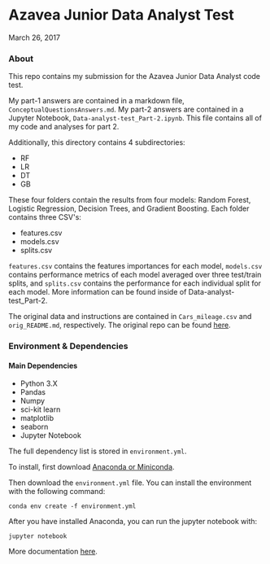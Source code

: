 # Azavea Junior Data Analyst Test

March 26, 2017

### About
This repo contains my submission for the Azavea Junior Data Analyst code test.

My part-1 answers are contained in a markdown file, `ConceptualQuestionsAnswers.md`. My part-2 answers are contained in a Jupyter Notebook, `Data-analyst-test_Part-2.ipynb`. This file contains all of my code and analyses for part 2.

Additionally, this directory contains 4 subdirectories:
- RF
- LR
- DT
- GB

These four folders contain the results from four models: Random Forest, Logistic Regression, Decision Trees, and Gradient Boosting. Each folder contains three CSV's:
- features.csv
- models.csv
- splits.csv

 `features.csv` contains the features importances for each model, `models.csv` contains performance metrics of each model averaged over three test/train splits, and `splits.csv` contains the performance for each individual split for each model. More information can be found inside of Data-analyst-test_Part-2.

The original data and instructions are contained in `Cars_mileage.csv` and `orig_README.md`, respectively. The original repo can be found [here](https://github.com/eneedham/data-analyst-data-test).

### Environment & Dependencies
#### Main Dependencies
- Python 3.X
- Pandas
- Numpy
- sci-kit learn
- matplotlib
- seaborn
- Jupyter Notebook

The full dependency list is stored in `environment.yml`.

To install, first download [Anaconda or Miniconda](https://conda.io/docs/install/quick.html).

Then download the `environment.yml` file. You can install the environment with the following command:

`conda env create -f environment.yml`

After you have installed Anaconda, you can run the jupyter notebook with:

`jupyter notebook`

More documentation [here](http://jupyter.readthedocs.io/en/latest/install.html).
